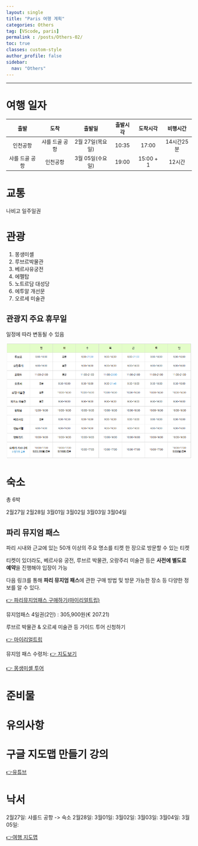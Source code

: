 ```yaml
---
layout: single
title: "Paris 여행 계획"
categories: Others
tag: [VScode, paris]
permalink : /posts/Others-02/
toc: true
classes: custom-style
author_profile: false
sidebar:
  nav: "Others"
---
```


<hr>

# 여행 일자

|출발|도착|출발일|출발시각|도착시각|비행시간|
|:--:|:--:|:----:|:------:|:-----:|:------:|
|인천공항|샤를 드골 공항|2월 27일(목요일)|10:35|17:00|14시간25분|
|샤를 드골 공항|인천공항|3월 05일(수요일)|19:00|15:00 + 1|12시간|

# 교통

나비고 일주일권

# 관광

1. 몽생미셸
2. 루브르박물관
3. 베르샤유궁전
4. 에펠탑
5. 노트르담 대성당
6. 에투알 개선문
7. 오르세 미술관

## 관광지 주요 휴무일

일정에 따라 변동될 수 있음

<p id="img_center">
  <img 
        src="../../assets/images/TheOthers/paris.PNG"
        alt="image"
        title="image"
  >
</p>

# 숙소

총 6박

2월27일
2월28일
3월01일
3월02일
3월03일
3월04일

## 파리 뮤지엄 패스

파리 시내와 근교에 있는 50개 이상의 주요 명소를 티켓 한 장으로 방문할 수 있는 티켓

티켓이 있더라도, 베르사유 궁전, 루브르 박물관, 오랑주리 미술관 등은 **사전에 별도로 예약**을 진행해야 입장이 가능

다음 링크를 통해 **파리 뮤지엄 패스**에 관한 구매 방법 및 방문 가능한 장소 등 다양한 정보를 알 수 있다.

[👉 파리뮤지엄패스 구매하기(마이리얼트립)](https://www.myrealtrip.com/offers/125356)

뮤지엄패스 4일권(2인) : 305,900원(€ 207.21)

루브르 박물관 & 오르셰 미술관 등 가이드 투어 신청하기

[👉 마이리얼트립](https://www.myrealtrip.com/)

뮤지엄 패스 수령처: [👉 지도보기](https://www.google.com/maps/place/48%C2%B051'50.8%22N+2%C2%B019'55.6%22E/@48.8640733,2.3321467,17.75z/data=!4m4!3m3!8m2!3d48.8640979!4d2.3321144?entry=ttu&g_ep=EgoyMDI0MTIxMS4wIKXMDSoASAFQAw%3D%3D)

[👉 몽생미셸 투어](https://experiences.myrealtrip.com/products/3417849?mylink_id=195727&utm_source=mktpartner)

# 준비물

# 유의사항

# 구글 지도맵 만들기 강의

[👉유튜브](https://www.youtube.com/watch?v=jfJIxq25-YQ)

# 낙서

2월27일: 샤를드 공항 -> 숙소
2월28일:
3월01일:
3월02일:
3월03일:
3월04일:
3월05일:

[👉여행 지도맵](https://www.google.com/maps/d/edit?mid=13aOFudG8rTgFJNeP9uID5oEbDLs63rI&usp=sharing)